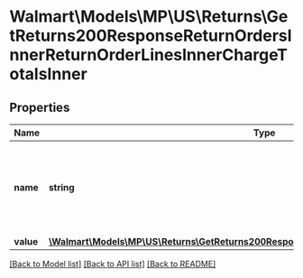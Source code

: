 # Walmart\Models\MP\US\Returns\GetReturns200ResponseReturnOrdersInnerReturnOrderLinesInnerChargeTotalsInner

## Properties

Name | Type | Description | Notes
------------ | ------------- | ------------- | -------------
**name** | **string** | Charge Names: lineUnitPrice, lineProductTaxes, lineTotalTaxes, lineRestockingFee, lineShippingFee, lineSubTotal, lineTotal. |
**value** | [**\Walmart\Models\MP\US\Returns\GetReturns200ResponseReturnOrdersInnerTotalRefundAmount**](GetReturns200ResponseReturnOrdersInnerTotalRefundAmount.md) |  |


[[Back to Model list]](./) [[Back to API list]](../../../../../README.md#supported-apis) [[Back to README]](../../../../../README.md)

